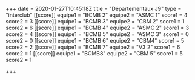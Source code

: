 +++
date = 2020-01-27T10:45:18Z
title = "Départementaux J9"
type = "interclub"
[[score]]
equipe1 = "BCMB 2"
equipe2 = "ASMC 1"
score1 = 4
score2 = 3
[[score]]
equipe1 = "BCMB 3"
equipe2 = "CBM 2"
score1 = 1
score2 = 6
[[score]]
equipe1 = "BCMB 4"
equipe2 = "ASMC 2"
score1 = 3
score2 = 4
[[score]]
equipe1 = "BCMB 5"
equipe2 = "ASMC 3"
score1 = 0
score2 = 0
[[score]]
equipe1 = "BCMB 6"
equipe2 = "CBM4"
score1 = 5
score2 = 2
[[score]]
equipe1 = "BCMB 7"
equipe2 = "V3 2"
score1 = 6
score2 = 1
[[score]]
equipe1 = "BCMB8"
equipe2 = "CBM 5"
score1 = 5
score2 = 1

+++
